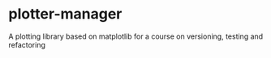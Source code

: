 # plotter-manager
A plotting library based on matplotlib for a course on versioning, testing and refactoring
